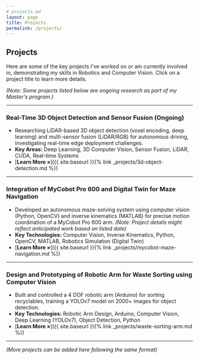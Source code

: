 ```yaml
---
# projects.md
layout: page
title: Projects
permalink: /projects/
---
```


## Projects

Here are some of the key projects I've worked on or am currently involved in, demonstrating my skills in Robotics and Computer Vision. Click on a project title to learn more details.

*(Note: Some projects listed below are ongoing research as part of my Master's program.)*

---

### Real-Time 3D Object Detection and Sensor Fusion (Ongoing)
* Researching LiDAR-based 3D object detection (voxel encoding, deep learning) and multi-sensor fusion (LiDAR/RGB) for autonomous driving, investigating real-time edge deployment challenges.
* **Key Areas:** Deep Learning, 3D Computer Vision, Sensor Fusion, LiDAR, CUDA, Real-time Systems
* [**Learn More &raquo;**]({{ site.baseurl }}{% link _projects/3d-object-detection.md %})

---

### Integration of MyCobot Pro 600 and Digital Twin for Maze Navigation
* Developed an autonomous maze-solving system using computer vision (Python, OpenCV) and inverse kinematics (MATLAB) for precise motion coordination of a MyCobot Pro 600 arm. *(Note: Project details might reflect anticipated work based on listed date)*
* **Key Technologies:** Computer Vision, Inverse Kinematics, Python, OpenCV, MATLAB, Robotics Simulation (Digital Twin)
* [**Learn More &raquo;**]({{ site.baseurl }}{% link _projects/mycobot-maze-navigation.md %})

---

### Design and Prototyping of Robotic Arm for Waste Sorting using Computer Vision
* Built and controlled a 4 DOF robotic arm (Arduino) for sorting recyclables, training a YOLOv7 model on 2000+ images for object detection.
* **Key Technologies:** Robotic Arm Design, Arduino, Computer Vision, Deep Learning (YOLOv7), Object Detection, Python
* [**Learn More &raquo;**]({{ site.baseurl }}{% link _projects/waste-sorting-arm.md %})

---

*(More projects can be added here following the same format)*